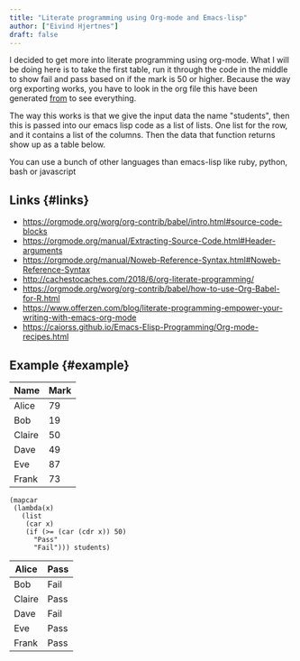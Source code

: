 ```yaml
---
title: "Literate programming using Org-mode and Emacs-lisp"
author: ["Eivind Hjertnes"]
draft: false
---
```


I decided to get more into literate programming using org-mode. What I will be doing here is to take the first table, run it through the code in the middle to show fail and pass based on if the mark is 50 or higher. Because the way org exporting works, you have to look in the org file this have been generated [from](https://git.sr.ht/~hjertnes/wiki/tree/master/wiki.org) to see everything.

The way this works is that we give the input data the name "students", then this is passed into our emacs lisp code as a list of lists. One list for the row, and it contains a list of the columns. Then the data that function returns show up as a table below.

You can use a bunch of other languages than emacs-lisp like ruby, python, bash or javascript


## Links {#links}

-   <https://orgmode.org/worg/org-contrib/babel/intro.html#source-code-blocks>
-   <https://orgmode.org/manual/Extracting-Source-Code.html#Header-arguments>
-   <https://orgmode.org/manual/Noweb-Reference-Syntax.html#Noweb-Reference-Syntax>
-   <http://cachestocaches.com/2018/6/org-literate-programming/>
-   <https://orgmode.org/worg/org-contrib/babel/how-to-use-Org-Babel-for-R.html>
-   <https://www.offerzen.com/blog/literate-programming-empower-your-writing-with-emacs-org-mode>
-   <https://caiorss.github.io/Emacs-Elisp-Programming/Org-mode-recipes.html>


## Example {#example}

<a id="table--students"></a>

| Name   | Mark |
|--------|------|
| Alice  | 79   |
| Bob    | 19   |
| Claire | 50   |
| Dave   | 49   |
| Eve    | 87   |
| Frank  | 73   |

```emacs-lisp
(mapcar
 (lambda(x)
   (list
    (car x)
    (if (>= (car (cdr x)) 50)
      "Pass"
      "Fail"))) students)
```

| Alice  | Pass |
|--------|------|
| Bob    | Fail |
| Claire | Pass |
| Dave   | Fail |
| Eve    | Pass |
| Frank  | Pass |
